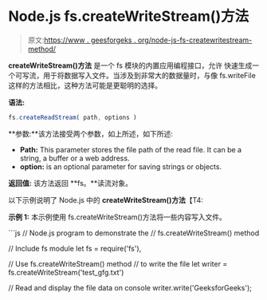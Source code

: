 # Node.js fs.createWriteStream()方法

> 原文:[https://www . geesforgeks . org/node-js-fs-createwritestream-method/](https://www.geeksforgeeks.org/node-js-fs-createwritestream-method/)

**createWriteStream()方法** 是一个 fs 模块的内置应用编程接口，允许 快速生成一个可写流，用于将数据写入文件。当涉及到非常大的数据量时，与像 fs.writeFile 这样的方法相比，这种方法可能是更聪明的选择。

**语法:**

```js
fs.createReadStream( path, options )
```

**参数:**该方法接受两个参数，如上所述，如下所述:

*   **Path:** This parameter stores the file path of the read file. It can be a string, a buffer or a web address.
*   **option:** is an optional parameter for saving strings or objects.

**返回值:** 该方法返回 **fs。**读流对象。

以下示例说明了 Node.js 中的 **createWriteStream()方法**【T4:

**示例 1:** 本示例使用 fs.createWriteStream()方法将一些内容写入文件。

 <gfg-tab role="tab" slot="tab" id="gfg-tab-0"><gfg-panel role="tabpanel" slot="panel" id="gfg-panel-0" data-code-lang="javascript">```js
// Node.js program to demonstrate the 
// fs.createWriteStream() method 

// Include fs module 
let fs = require('fs'), 

// Use fs.createWriteStream() method 
// to write the file 
let writer = fs.createWriteStream('test_gfg.txt') 

// Read and display the file data on console 
writer.write('GeeksforGeeks');
```</gfg-panel></gfg-tab>